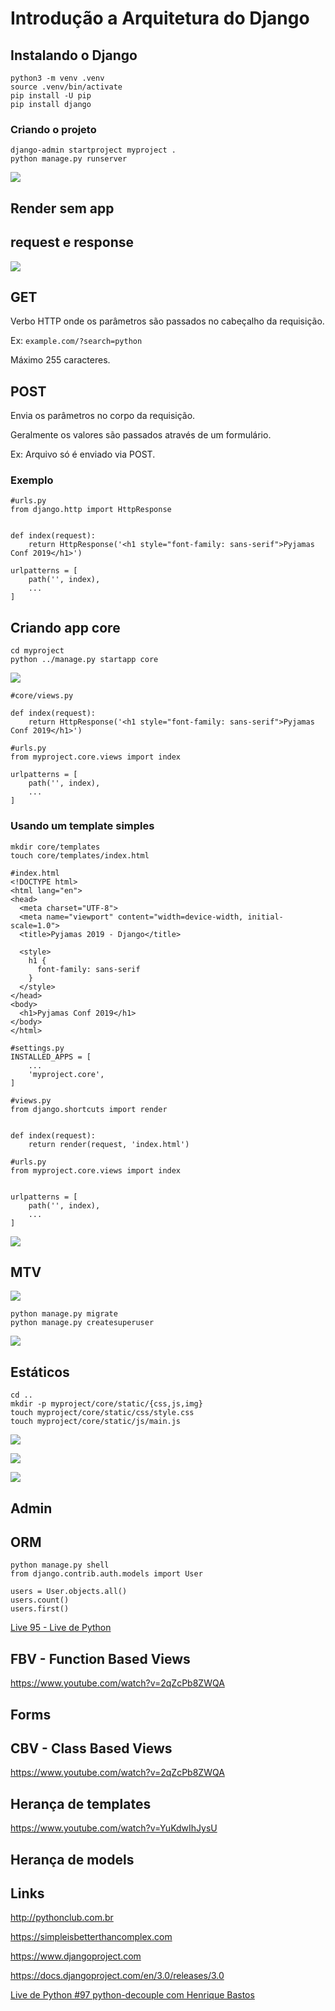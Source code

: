 # Introdução a Arquitetura do Django

## Instalando o Django

```
python3 -m venv .venv
source .venv/bin/activate
pip install -U pip
pip install django
```

### Criando o projeto

```
django-admin startproject myproject .
python manage.py runserver
```

![](img/tree01.png)

## Render sem app

## request e response

![](img/request-response-process-final.png)

## GET

Verbo HTTP onde os parâmetros são passados no cabeçalho da requisição.

Ex: `example.com/?search=python`

Máximo 255 caracteres.

## POST

Envia os parâmetros no corpo da requisição.

Geralmente os valores são passados através de um formulário.

Ex: Arquivo só é enviado via POST.


### Exemplo

```
#urls.py
from django.http import HttpResponse


def index(request):
    return HttpResponse('<h1 style="font-family: sans-serif">Pyjamas Conf 2019</h1>')

urlpatterns = [
    path('', index),
    ...
]
```


## Criando app core

```
cd myproject
python ../manage.py startapp core
```

![](img/tree02.png)


```
#core/views.py

def index(request):
    return HttpResponse('<h1 style="font-family: sans-serif">Pyjamas Conf 2019</h1>')
```

```
#urls.py
from myproject.core.views import index

urlpatterns = [
    path('', index),
    ...
]
```

### Usando um template simples

```
mkdir core/templates
touch core/templates/index.html

#index.html
<!DOCTYPE html>
<html lang="en">
<head>
  <meta charset="UTF-8">
  <meta name="viewport" content="width=device-width, initial-scale=1.0">
  <title>Pyjamas 2019 - Django</title>

  <style>
    h1 {
      font-family: sans-serif
    }
  </style>
</head>
<body>
  <h1>Pyjamas Conf 2019</h1>
</body>
</html>
```

```
#settings.py
INSTALLED_APPS = [
    ...
    'myproject.core',
]
```

```
#views.py
from django.shortcuts import render


def index(request):
    return render(request, 'index.html')
```

```
#urls.py
from myproject.core.views import index


urlpatterns = [
    path('', index),
    ...
]
```

![](img/tree03a.png)



## MTV

![](img/mtv1.png)

```
python manage.py migrate
python manage.py createsuperuser
```

![](img/diagrama.png)


## Estáticos

```
cd ..
mkdir -p myproject/core/static/{css,js,img}
touch myproject/core/static/css/style.css
touch myproject/core/static/js/main.js
```

![](img/09.png)


![](img/final.png)


![](img/request-response-process-final.png)


## Admin

## ORM

```
python manage.py shell
from django.contrib.auth.models import User

users = User.objects.all()
users.count()
users.first()
```

[Live 95 - Live de Python](https://www.youtube.com/watch?v=cyxky2QJlwg)

## FBV - Function Based Views

https://www.youtube.com/watch?v=2qZcPb8ZWQA

## Forms

## CBV - Class Based Views

https://www.youtube.com/watch?v=2qZcPb8ZWQA

## Herança de templates

https://www.youtube.com/watch?v=YuKdwIhJysU

## Herança de models




## Links

http://pythonclub.com.br

https://simpleisbetterthancomplex.com

https://www.djangoproject.com

https://docs.djangoproject.com/en/3.0/releases/3.0

[Live de Python #97 python-decouple com Henrique Bastos](https://www.youtube.com/watch?v=zYJGpLw5Wv4)


